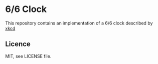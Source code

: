 6/6 Clock
=========

This repository contains an implementation of a 6/6 clock described by [xkcd](https://xkcd.com/2050/)

## Licence

MIT, see LICENSE file.
